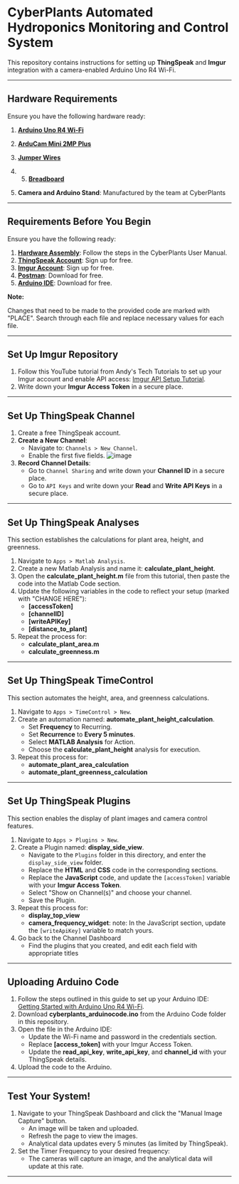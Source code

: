 # CyberPlants Automated Hydroponics Monitoring and Control System

This repository contains instructions for setting up **ThingSpeak** and **Imgur** integration with a camera-enabled Arduino Uno R4 Wi-Fi.

---

## Hardware Requirements

Ensure you have the following hardware ready:
1. **[Arduino Uno R4 Wi-Fi](https://store.arduino.cc/products/uno-r4-wifi)**  
2. **[ArduCam Mini 2MP Plus](https://www.arducam.com/product/arducam-2mp-spi-camera-b0067-arduino/)**  
3. **[Jumper Wires](https://www.amazon.com/EDGELEC-Breadboard-Optional-Assorted-Multicolored/dp/B07GD3KDG9?dib=eyJ2IjoiMSJ9.ARCf8Zjxb1rf-cirLAcgSPqJDTpLsoPXsZMKm5Ox2vFoC0zj9Op4AOOnD0R_g79adQTcAKbplwu0Yz5ffr8vyGDxRPR408nqnbi-_Y-65AxZ3yPW7j-iT4ZOHKgx1XnVW1U-N25yIy39aDcTtyjQvUyWN0mckWizq8ArQeIoD--GEYd8tubYrjacI9TcJNWtGmPSvZEsPeICrbqgxZRlI69H1pDyuKlv_XSD3JqVFP0.KZ7-zTxqR-EtHHiuj_oSUHB2Prq7_L0vrnWHaJCn5O8&dib_tag=se&keywords=long%2Bjumper%2Bwires&qid=1733174193&sr=8-3&th=1)**
4. 5. **[Breadboard](https://www.amazon.com/breadboard/s?k=breadboard)**  

5. **Camera and Arduino Stand**: Manufactured by the team at CyberPlants  

---

## Requirements Before You Begin

Ensure you have the following ready:
1. **[Hardware Assembly](#)**: Follow the steps in the CyberPlants User Manual.  
2. **[ThingSpeak Account](https://thingspeak.mathworks.com/)**: Sign up for free.  
3. **[Imgur Account](https://imgur.com/)**: Sign up for free.  
4. **[Postman](https://www.postman.com/)**: Download for free.  
5. **[Arduino IDE](https://www.arduino.cc/en/software)**: Download for free.  


**Note:** 

Changes that need to be made to the provided code are marked with "PLACE". Search through each file and replace necessary values for each file. 

---

## Set Up Imgur Repository

1. Follow this YouTube tutorial from Andy's Tech Tutorials to set up your Imgur account and enable API access: [Imgur API Setup Tutorial](https://www.youtube.com/watch?v=anfNgyplDjI&t=212s).
2. Write down your **Imgur Access Token** in a secure place.

---

## Set Up ThingSpeak Channel

1. Create a free ThingSpeak account.
2. **Create a New Channel**:
   - Navigate to: `Channels > New Channel`.
   - Enable the first five fields.
     ![image](https://github.com/user-attachments/assets/8e0089ce-1eab-40b2-8fe1-a2d695e3a5bd)
3. **Record Channel Details**:
   - Go to `Channel Sharing` and write down your **Channel ID** in a secure place.
   - Go to `API Keys` and write down your **Read** and **Write API Keys** in a secure place.

---

## Set Up ThingSpeak Analyses

This section establishes the calculations for plant area, height, and greenness.

1. Navigate to `Apps > Matlab Analysis`.
2. Create a new Matlab Analysis and name it: **calculate_plant_height**.
3. Open the **calculate_plant_height.m** file from this tutorial, then paste the code into the Matlab Code section.
4. Update the following variables in the code to reflect your setup (marked with "CHANGE HERE"):
   - **[accessToken]**
   - **[channelID]**
   - **[writeAPIKey]**
   - **[distance_to_plant]**
5. Repeat the process for:
   - **calculate_plant_area.m**
   - **calculate_greenness.m**

---

## Set Up ThingSpeak TimeControl

This section automates the height, area, and greenness calculations.

1. Navigate to `Apps > TimeControl > New`.
2. Create an automation named: **automate_plant_height_calculation**.
   - Set **Frequency** to Recurring.
   - Set **Recurrence** to **Every 5 minutes**.
   - Select **MATLAB Analysis** for Action.
   - Choose the **calculate_plant_height** analysis for execution.
3. Repeat this process for:
   - **automate_plant_area_calculation**
   - **automate_plant_greenness_calculation**

---

## Set Up ThingSpeak Plugins

This section enables the display of plant images and camera control features.

1. Navigate to `Apps > Plugins > New`.
2. Create a Plugin named: **display_side_view**.
   - Navigate to the `Plugins` folder in this directory, and enter the `display_side_view` folder.
   - Replace the **HTML** and **CSS** code in the corresponding sections.
   - Replace the **JavaScript** code, and update the `[accessToken]` variable with your **Imgur Access Token**.
   - Select "Show on Channel(s)" and choose your channel.
   - Save the Plugin.
3. Repeat this process for:
   - **display_top_view**
   - **camera_frequency_widget**: note: In the JavaScript section, update the `[writeApiKey]` variable to match yours.
4. Go back to the Channel Dashboard
   - Find the plugins that you created, and edit each field with appropriate titles

---

## Uploading Arduino Code

1. Follow the steps outlined in this guide to set up your Arduino IDE: [Getting Started with Arduino Uno R4 Wi-Fi](https://docs.arduino.cc/tutorials/uno-r4-wifi/r4-wifi-getting-started/).
2. Download **cyberplants_arduinocode.ino** from the Arduino Code folder in this repository.
3. Open the file in the Arduino IDE:
   - Update the Wi-Fi name and password in the credentials section.
   - Replace **[access_token]** with your Imgur Access Token.
   - Update the **read_api_key**, **write_api_key**, and **channel_id** with your ThingSpeak details.
4. Upload the code to the Arduino.

---

## Test Your System!

1. Navigate to your ThingSpeak Dashboard and click the "Manual Image Capture" button.
   - An image will be taken and uploaded.
   - Refresh the page to view the images.
   - Analytical data updates every 5 minutes (as limited by ThingSpeak).
2. Set the Timer Frequency to your desired frequency:
   - The cameras will capture an image, and the analytical data will update at this rate.

---
